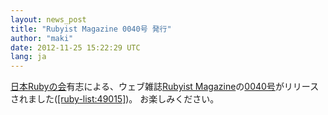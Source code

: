 ```yaml
---
layout: news_post
title: "Rubyist Magazine 0040号 発行"
author: "maki"
date: 2012-11-25 15:22:29 UTC
lang: ja
---
```


[日本Rubyの会][1]有志による、ウェブ雑誌[Rubyist
Magazine][2]の[0040号][3]がリリースされました([\[ruby-list:49015\]][4])。 お楽しみください。



[1]: http://ruby-no-kai.org 
[2]: http://jp.rubyist.net/magazine/ 
[3]: http://jp.rubyist.net/magazine/?0040 
[4]: http://blade.nagaokaut.ac.jp/cgi-bin/scat.rb/ruby/ruby-list/49015 
